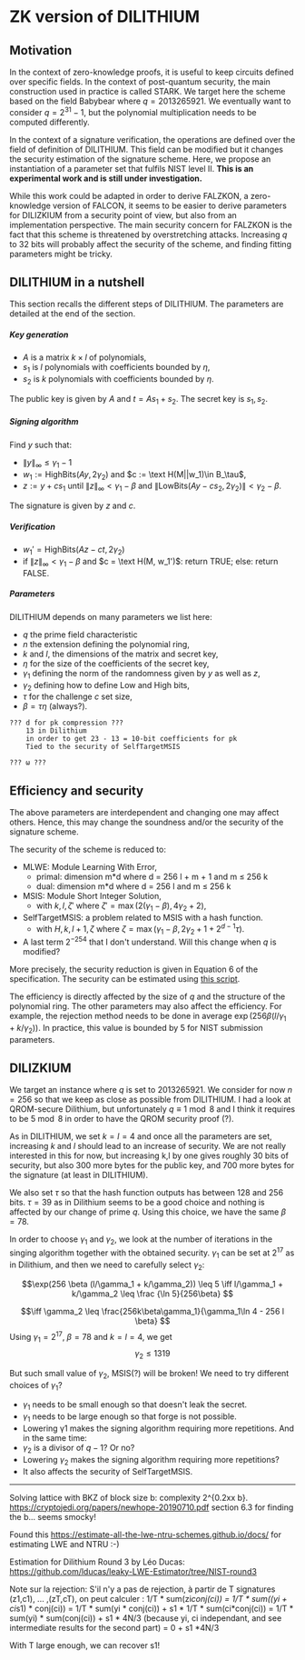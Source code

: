 # ZK version of DILITHIUM

## Motivation
In the context of zero-knowledge proofs, it is useful to keep circuits defined over specific fields. In the context of post-quantum security, the main construction used in practice is called STARK. We target here the scheme based on the field Babybear where $q = 2013265921$. We eventually want to consider $q = 2^{31} - 1$, but the polynomial multiplication needs to be computed differently.

In the context of a signature verification, the operations are defined over the field of definition of DILITHIUM. This field can be modified but it changes the security estimation of the signature scheme. Here, we propose an instantiation of a parameter set that fulfils NIST level II. **This is an experimental work and is still under investigation.**

While this work could be adapted in order to derive FALZKON, a zero-knowledge version of FALCON, it seems to be easier to derive parameters for DILIZKIUM from a security point of view, but also from an implementation perspective. The main security concern for FALZKON is the fact that this scheme is threatened by overstretching attacks. Increasing $q$ to $32$ bits will probably affect the security of the scheme, and finding fitting parameters might be tricky.

## DILITHIUM in a nutshell
This section recalls the different steps of DILITHIUM. The parameters are detailed at the end of the section.

##### Key generation
* $A$ is a matrix $k\times l$ of polynomials,
* $s_1$ is $l$ polynomials with coefficients bounded by $\eta$,
* $s_2$ is $k$ polynomials with coefficients bounded by $\eta$.

The public key is given by $A$ and $t = As_1 + s_2$. The secret key is $s_1,s_2$.

##### Signing algorithm

Find $y$ such that:
* $\|y\|_\infty \leq \gamma_1-1$
* $w_1 := \text{HighBits}(Ay, 2\gamma_2)$ and $c := \text H(M||w_1)\in B_\tau$,
* $z := y+cs_1$
until $\|z\|_\infty < \gamma_1-\beta$ and $\|\text{LowBits}(Ay-cs_2,2\gamma_2)\| < \gamma_2-\beta$.

The signature is given by $z$ and $c$.

##### Verification
* $w_1' = \text{HighBits}(Az-ct, 2\gamma_2)$
* if $\|z\|_\infty < \gamma_1-\beta$ and $c = \text H(M, w_1')$: return TRUE; else: return FALSE. 

##### Parameters
DILITHIUM depends on many parameters we list here:
* $q$ the prime field characteristic
* $n$ the extension defining the polynomial ring,
* $k$ and $l$, the dimensions of the matrix and secret key,
* $\eta$ for the size of the coefficients of the secret key,
* $\gamma_1$ defining the norm of the randomness given by $y$ as well as $z$,
* $\gamma_2$ defining how to define Low and High bits,
* $\tau$ for the challenge $c$ set size,
* $\beta = \tau \eta$ (always?).

```
??? d for pk compression ???
    13 in Dilithium
    in order to get 23 - 13 = 10-bit coefficients for pk
    Tied to the security of SelfTargetMSIS

??? ω ???
```

## Efficiency and security 
The above parameters are interdependent and changing one may affect others. Hence, this may change the soundness and/or the security of the signature scheme.

The security of the scheme is reduced to:
* MLWE: Module Learning With Error,
  - primal: dimension m*d where d = 256 l + m + 1 and m ≤ 256 k
  - dual: dimension m*d where d = 256 l and m ≤ 256 k
* MSIS: Module Short Integer Solution,
  - with $k,l,\zeta'$ where $\zeta' = \max(2(\gamma_1-\beta), 4\gamma_2+2)$,
* SelfTargetMSIS: a problem related to MSIS with a hash function.
  - with $H, k, l+1, \zeta$ where $\zeta = \max(\gamma_1-\beta, 2\gamma_2+1+2^{d-1}\tau)$.
* A last term $2^{-254}$ that I don't understand. Will this change when $q$ is modified?


More precisely, the security reduction is given in Equation 6 of the specification.
The security can be estimated using [this script](https://github.com/pq-crystals/security-estimates).

The efficiency is directly affected by the size of $q$ and the structure of the polynomial ring. The other parameters may also affect the efficiency. For example, the rejection method needs to be done in average $\exp(256\beta (l/\gamma_1 + k/\gamma_2))$. In practice, this value is bounded by 5 for NIST submission parameters.


## DILIZKIUM

We target an instance where $q$ is set to $2013265921$.
We consider for now $n=256$ so that we keep as close as possible from DILITHIUM. I had a look at QROM-secure Dilithium, but unfortunately $q\equiv 1 \bmod 8$ and I think it requires to be $5\bmod 8$ in order to have the QROM security proof (?).

As in DILITHIUM, we set $k=l=4$ and once all the parameters are set, increasing $k$ and $l$ should lead to an increase of security. We are not really interested in this for now, but increasing k,l by one gives roughly 30 bits of security, but also 300 more bytes for the public key, and 700 more bytes for the signature (at least in DILITHIUM).

We also set $\tau$ so that the hash function outputs has between $128$ and $256$ bits. $\tau = 39$ as in Dilithium seems to be a good choice and nothing is affected by our change of prime $q$. Using this choice, we have the same $\beta = 78$.

In order to choose $\gamma_1$ and $\gamma_2$, we look at the number of iterations in the singing algorithm together with the obtained security.
$\gamma_1$ can be set at $2^{17}$ as in Dilithium, and then we need to carefully select $\gamma_2$:

$$\exp(256 \beta (l/\gamma_1 + k/\gamma_2)) \leq 5
\iff
l/\gamma_1 + k/\gamma_2 \leq \frac {\ln 5}{256\beta}
$$

$$\iff \gamma_2 \leq \frac{256k\beta\gamma_1}{\gamma_1\ln 4 - 256 l \beta}
$$
Using $\gamma_1 = 2^{17}$, $\beta = 78$ and $k=l=4$, we get
$$\gamma_2 \leq 1319$$

But such small value of $\gamma_2$, MSIS(?) will be broken! We need to try different choices of $\gamma_1$?
* $\gamma_1$ needs to be small enough so that doesn't leak the secret.
* $\gamma_1$ needs to be large enough so that forge is not possible.
* Lowering γ1 makes the signing algorithm requiring more repetitions.
And in the same time:
* $\gamma_2$ is a divisor of $q-1$? Or no?
* Lowering $\gamma_2$ makes the signing algorithm requiring more repetitions?
* It also affects the security of SelfTargetMSIS.


----
Solving lattice with BKZ of block size b: complexity 2^{0.2xx b}.
https://cryptojedi.org/papers/newhope-20190710.pdf section 6.3 for finding the b... seems smocky!

Found this
https://estimate-all-the-lwe-ntru-schemes.github.io/docs/
for estimating LWE and NTRU :-)

Estimation for Dilithium Round 3 by Léo Ducas:
https://github.com/lducas/leaky-LWE-Estimator/tree/NIST-round3


Note sur la rejection:
S'il n'y a pas de rejection, à partir de T signatures (z1,c1), ... ,(zT,cT), on peut calculer :
1/T * sum(zi*conj(ci))
    = 1/T * sum((yi + ci*s1) * conj(ci))
    = 1/T * sum(yi * conj(ci)) + s1 * 1/T * sum(ci*conj(ci))
    = 1/T * sum(yi) * sum(conj(ci)) + s1 * 4N/3 (because yi, ci independant, and see intermediate results for the second part)
    = 0 + s1 *4N/3

With T large enough, we can recover s1!
